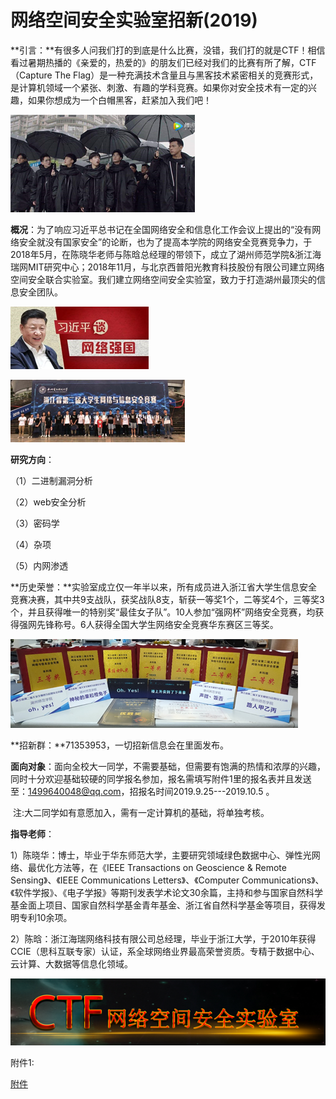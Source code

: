 # 网络空间安全实验室招新(2019)

**引言：**有很多人问我们打的到底是什么比赛，没错，我们打的就是CTF！相信看过暑期热播的《亲爱的，热爱的》的朋友们已经对我们的比赛有所了解，CTF（Capture The Flag）是一种充满技术含量且与黑客技术紧密相关的竞赛形式，是计算机领域一个紧张、刺激、有趣的学科竞赛。如果你对安全技术有一定的兴趣，如果你想成为一个白帽黑客，赶紧加入我们吧！

![](/static/newstudent_md/img/2019-1.png)

**概况**：为了响应习近平总书记在全国网络安全和信息化工作会议上提出的“没有网络安全就没有国家安全”的论断，也为了提高本学院的网络安全竞赛竞争力，于2018年5月，在陈晓华老师与陈晗总经理的带领下，成立了湖州师范学院&浙江海瑞网MIT研究中心；2018年11月，与北京西普阳光教育科技股份有限公司建立网络空间安全联合实验室。我们建立网络空间安全实验室，致力于打造湖州最顶尖的信息安全团队。

 

![](/static/newstudent_md/img/2019-2.png) 

![image-20200307234124690](/static/newstudent_md/img/2019-3.png)

**研究方向**：

（1）二进制漏洞分析

（2）web安全分析

（3）密码学

（4）杂项

（5）内网渗透

**历史荣誉：**实验室成立仅一年半以来，所有成员进入浙江省大学生信息安全竞赛决赛，其中共9支战队，获奖战队8支，斩获一等奖1个，二等奖4个，三等奖3个，并且获得唯一的特别奖“最佳女子队”。10人参加“强网杯”网络安全竞赛，均获得强网先锋称号。6人获得全国大学生网络安全竞赛华东赛区三等奖。

![](/static/newstudent_md/img/2019-4.png)

 

**招新群：**71353953，一切招新信息会在里面发布。

**面向对象**：面向全校大一同学，不需要基础，但需要有饱满的热情和浓厚的兴趣，同时十分欢迎基础较硬的同学报名参加，报名需填写附件1里的报名表并且发送至：1499640048@qq.com，招报名时间2019.9.25---2019.10.5 。

​     注:大二同学如有意愿加入，需有一定计算机的基础，将单独考核。

**指导老师**：

1）陈晓华：博士，毕业于华东师范大学，主要研究领域绿色数据中心、弹性光网络、最优化方法等，在《IEEE Transactions on Geoscience & Remote Sensing》、《IEEE Communications Letters》、《Computer Communications》、《软件学报》、《电子学报》等期刊发表学术论文30余篇，主持和参与国家自然科学基金面上项目、国家自然科学基金青年基金、浙江省自然科学基金等项目，获得发明专利10余项。

 

2）陈晗：浙江海瑞网络科技有限公司总经理，毕业于浙江大学，于2010年获得CCIE（思科互联专家）认证，系全球网络业界最高荣誉资质。专精于数据中心、云计算、大数据等信息化领域。

 

![](/static/newstudent_md/img/2019-5.png)



附件1:

[附件](/static/newstudent_md/file/2019_招新终稿.docx)

